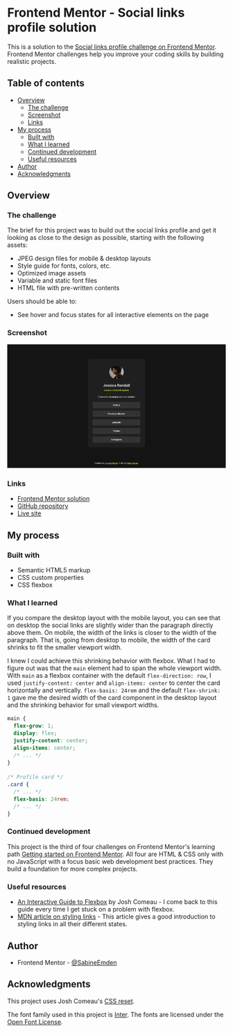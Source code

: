 # Frontend Mentor - Social links profile solution

This is a solution to the [Social links profile challenge on Frontend Mentor](https://www.frontendmentor.io/challenges/social-links-profile-UG32l9m6dQ). Frontend Mentor challenges help you improve your coding skills by building realistic projects.

## Table of contents

- [Overview](#overview)
  - [The challenge](#the-challenge)
  - [Screenshot](#screenshot)
  - [Links](#links)
- [My process](#my-process)
  - [Built with](#built-with)
  - [What I learned](#what-i-learned)
  - [Continued development](#continued-development)
  - [Useful resources](#useful-resources)
- [Author](#author)
- [Acknowledgments](#acknowledgments)

## Overview

### The challenge

The brief for this project was to build out the social links profile and get it looking as close to the design as possible, starting with the following assets:

- JPEG design files for mobile & desktop layouts
- Style guide for fonts, colors, etc.
- Optimized image assets
- Variable and static font files
- HTML file with pre-written contents

Users should be able to:

- See hover and focus states for all interactive elements on the page

### Screenshot

![](./screenshot.png)

### Links

- [Frontend Mentor solution](https://www.frontendmentor.io/solutions/social-links-profile-with-flexbox-b_3ZCSk91z)
- [GitHub repository](https://github.com/SabineEmden/fm-social-links-profile)
- [Live site](https://sabineemden.github.io/fm-social-links-profile/)

## My process

### Built with

- Semantic HTML5 markup
- CSS custom properties
- CSS flexbox

### What I learned

If you compare the desktop layout with the mobile layout, you can see that on desktop the social links are slightly wider than the paragraph directly above them. On mobile, the width of the links is closer to the width of the paragraph. That is, going from desktop to mobile, the width of the card shrinks to fit the smaller viewport width.

I knew I could achieve this shrinking behavior with flexbox. What I had to figure out was that the `main` element had to span the whole viewport width. With `main` as a flexbox container with the default `flex-direction: row`, I used `justify-content: center` and `align-items: center` to center the card horizontally and vertically. `flex-basis: 24rem` and the default `flex-shrink: 1` gave me the desired width of the card component in the desktop layout and the shrinking behavior for small viewport widths.

```css
main {
  flex-grow: 1;
  display: flex;
  justify-content: center;
  align-items: center;
  /* ... */
}

/* Profile card */
.card {
  /* ... */
  flex-basis: 24rem;
  /* ... */
}
```

### Continued development

This project is the third of four challenges on Frontend Mentor's learning path [Getting started on Frontend Mentor](https://www.frontendmentor.io/learning-paths/getting-started-on-frontend-mentor-XJhRWRREZd). All four are HTML & CSS only with no JavaScript with a focus basic web development best practices. They build a foundation for more complex projects.

### Useful resources

- [An Interactive Guide to Flexbox](https://www.joshwcomeau.com/css/interactive-guide-to-flexbox/) by Josh Comeau - I come back to this guide every time I get stuck on a problem with flexbox.
- [MDN article on styling links](https://developer.mozilla.org/en-US/docs/Learn/CSS/Styling_text/Styling_links) - This article gives a good introduction to styling links in all their different states.

## Author

- Frontend Mentor - [@SabineEmden](https://www.frontendmentor.io/profile/SabineEmden)

## Acknowledgments

This project uses Josh Comeau's [CSS reset](https://www.joshwcomeau.com/css/custom-css-reset/).

The font family used in this project is [Inter](https://fonts.google.com/specimen/Inter). The fonts are licensed under the [Open Font License](./assets/fonts/OFL.txt).
